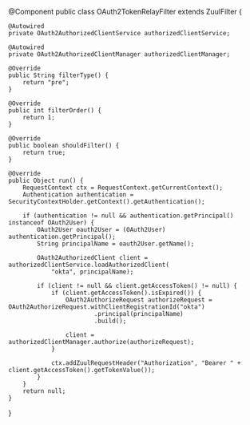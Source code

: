@Component
public class OAuth2TokenRelayFilter extends ZuulFilter {

    @Autowired
    private OAuth2AuthorizedClientService authorizedClientService;

    @Autowired
    private OAuth2AuthorizedClientManager authorizedClientManager;

    @Override
    public String filterType() {
        return "pre";
    }

    @Override
    public int filterOrder() {
        return 1;
    }

    @Override
    public boolean shouldFilter() {
        return true;
    }

    @Override
    public Object run() {
        RequestContext ctx = RequestContext.getCurrentContext();
        Authentication authentication = SecurityContextHolder.getContext().getAuthentication();

        if (authentication != null && authentication.getPrincipal() instanceof OAuth2User) {
            OAuth2User oauth2User = (OAuth2User) authentication.getPrincipal();
            String principalName = oauth2User.getName();

            OAuth2AuthorizedClient client = authorizedClientService.loadAuthorizedClient(
                "okta", principalName);

            if (client != null && client.getAccessToken() != null) {
                if (client.getAccessToken().isExpired()) {
                    OAuth2AuthorizeRequest authorizeRequest = OAuth2AuthorizeRequest.withClientRegistrationId("okta")
                            .principal(principalName)
                            .build();

                    client = authorizedClientManager.authorize(authorizeRequest);
                }

                ctx.addZuulRequestHeader("Authorization", "Bearer " + client.getAccessToken().getTokenValue());
            }
        }
        return null;
    }
}
